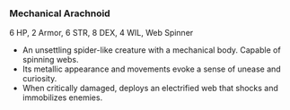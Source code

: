 ### Mechanical Arachnoid
6 HP, 2 Armor, 6 STR, 8 DEX, 4 WIL, Web Spinner
- An unsettling spider-like creature with a mechanical body. Capable of spinning webs.
- Its metallic appearance and movements evoke a sense of unease and curiosity.
- When critically damaged, deploys an electrified web that shocks and immobilizes enemies.

